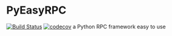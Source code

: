 # PyEasyRPC
[![Build Status](https://travis-ci.com/wo1fsea/PyEasyRPC.svg?branch=master)](https://travis-ci.com/wo1fsea/PyEasyRPC)
[![codecov](https://codecov.io/gh/wo1fsea/PyEasyRPC/branch/master/graph/badge.svg)](https://codecov.io/gh/wo1fsea/PyEasyRPC)
a Python RPC framework easy to use
